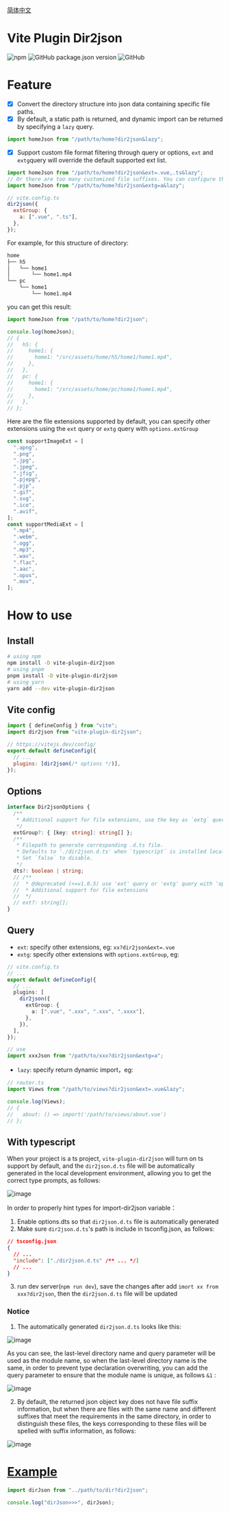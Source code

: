 [简体中文](./README_zh.md)

# Vite Plugin Dir2json

![npm](https://img.shields.io/npm/dt/vite-plugin-dir2json?style=flat-square)
![GitHub package.json version](https://img.shields.io/github/package-json/v/buddywang/vite-plugin-dir2json?color=brightgreen&style=flat-square)
![GitHub](https://img.shields.io/github/license/buddywang/vite-plugin-dir2json?color=brightgreen&style=flat-square)

# Feature

- [x] Convert the directory structure into json data containing specific file paths.
- [x] By default, a static path is returned, and dynamic import can be returned by specifying a `lazy` query.

```js
import homeJson from "/path/to/home?dir2json&lazy";
```

- [x] Support custom file format filtering through query or options, `ext` and `extg`query will override the default supported ext list.

```js
import homeJson from "/path/to/home?dir2json&ext=.vue,.ts&lazy";
// Or there are too many customized file suffixes. You can configure the format group through `options.extGroup` and then specify it through `extg` query.
import homeJson from "/path/to/home?dir2json&extg=a&lazy";

// vite.config.ts
dir2json({
  extGroup: {
    a: [".vue", ".ts"],
  },
});
```

For example, for this structure of directory:

```bash
home
├── h5
│   └── home1
│       └── home1.mp4
└── pc
    └── home1
        └── home1.mp4
```

you can get this result:

```ts
import homeJson from "/path/to/home?dir2json";

console.log(homeJson);
// {
//   h5: {
//     home1: {
//       home1: "/src/assets/home/h5/home1/home1.mp4",
//     },
//   },
//   pc: {
//     home1: {
//       home1: "/src/assets/home/pc/home1/home1.mp4",
//     },
//   },
// };
```

Here are the file extensions supported by default, you can specify other extensions using the `ext` query or `extg` query with `options.extGroup`

```ts
const supportImageExt = [
  ".apng",
  ".png",
  ".jpg",
  ".jpeg",
  ".jfig",
  ".pjepg",
  ".pjp",
  ".gif",
  ".svg",
  ".ico",
  ".avif",
];
const supportMediaExt = [
  ".mp4",
  ".webm",
  ".ogg",
  ".mp3",
  ".wav",
  ".flac",
  ".aac",
  ".opus",
  ".mov",
];
```

# How to use

## Install

```bash
# using npm
npm install -D vite-plugin-dir2json
# using pnpm
pnpm install -D vite-plugin-dir2json
# using yarn
yarn add --dev vite-plugin-dir2json
```

## Vite config

```js
import { defineConfig } from "vite";
import dir2json from "vite-plugin-dir2json";

// https://vitejs.dev/config/
export default defineConfig({
  // ...
  plugins: [dir2json(/* options */)],
});
```

## Options

```ts
interface Dir2jsonOptions {
  /**
   * Additional support for file extensions, use the key as `extg` query
   */
  extGroup?: { [key: string]: string[] };
  /**
   * Filepath to generate corresponding .d.ts file.
   * Defaults to './dir2json.d.ts' when `typescript` is installed locally.
   * Set `false` to disable.
   */
  dts?: boolean | string;
  // /**
  //  * @deprecated (<=v1.0.5) use 'ext' query or 'extg' query with 'option.extGroup'
  //  * Additional support for file extensions
  //  */
  // ext?: string[];
}
```

## Query

- `ext`: specify other extensions, eg: `xx?dir2json&ext=.vue`
- `extg`: specify other extensions with `options.extGroup`, eg:

```ts
// vite.config.ts
// ...
export default defineConfig({
  // ...
  plugins: [
    dir2json({
      extGroup: {
        a: [".vue", ".xxx", ".xxx", ".xxxx"],
      },
    }),
  ],
});

// use
import xxxJson from "/path/to/xxx?dir2json&extg=a";
```

- `lazy`: specify return dynamic import，eg:

```ts
// router.ts
import Views from "/path/to/views?dir2json&ext=.vue&lazy";

console.log(Views);
// {
//   about: () => import('/path/to/views/about.vue')
// };
```

## With typescript

When your project is a ts project, `vite-plugin-dir2json` will turn on ts support by default, and the `dir2json.d.ts` file will be automatically generated in the local development environment, allowing you to get the correct type prompts, as follows:

![image](https://raw.githubusercontent.com/buddywang/vite-plugin-dir2json/main/img/code2.png)

In order to properly hint types for import-dir2json variable：

1. Enable options.dts so that `dir2json.d.ts` file is automatically generated
2. Make sure `dir2json.d.ts`'s path is include in tsconfig.json, as follows:

```json
// tsconfig.json
{
  // ...
  "include": ["./dir2json.d.ts" /** ... */]
  // ...
}
```

3. run dev server(`npm run dev`), save the changes after add `imort xx from xxx?dir2json`, then the `dir2json.d.ts` file will be updated

### Notice

1. The automatically generated `dir2json.d.ts` looks like this:

![image](https://raw.githubusercontent.com/buddywang/vite-plugin-dir2json/main/img/code3.png)

As you can see, the last-level directory name and query parameter will be used as the module name, so when the last-level directory name is the same, in order to prevent type declaration overwriting, you can add the query parameter to ensure that the module name is unique, as follows `&1` :

![image](https://raw.githubusercontent.com/buddywang/vite-plugin-dir2json/main/img/code4.png)

2. By default, the returned json object key does not have file suffix information, but when there are files with the same name and different suffixes that meet the requirements in the same directory, in order to distinguish these files, the keys corresponding to these files will be spelled with suffix information, as follows:

![image](./img/code5.png)

# [Example](./example/vite-vue-demo/vite.config.ts)

```ts
import dirJson from "../path/to/dir?dir2json";

console.log("dirJson>>>", dirJson);
```
